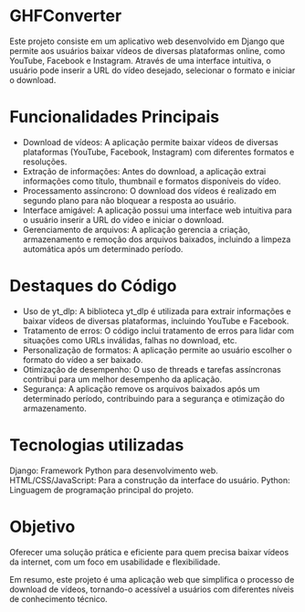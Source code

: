 # GHFConverter

Este projeto consiste em um aplicativo web desenvolvido em Django que permite aos usuários baixar vídeos de diversas plataformas online, como YouTube, Facebook e Instagram. Através de uma interface intuitiva, o usuário pode inserir a URL do vídeo desejado, selecionar o formato e iniciar o download.
 
# Funcionalidades Principais

* Download de vídeos: A aplicação permite baixar vídeos de diversas plataformas (YouTube, Facebook, Instagram) com diferentes formatos e resoluções.
* Extração de informações: Antes do download, a aplicação extrai informações como título, thumbnail e formatos disponíveis do vídeo.
* Processamento assíncrono: O download dos vídeos é realizado em segundo plano para não bloquear a resposta ao usuário.
* Interface amigável: A aplicação possui uma interface web intuitiva para o usuário inserir a URL do vídeo e iniciar o download.
* Gerenciamento de arquivos: A aplicação gerencia a criação, armazenamento e remoção dos arquivos baixados, incluindo a limpeza automática após um determinado período.

# Destaques do Código

* Uso de yt_dlp: A biblioteca yt_dlp é utilizada para extrair informações e baixar vídeos de diversas plataformas, incluindo YouTube e Facebook.
* Tratamento de erros: O código inclui tratamento de erros para lidar com situações como URLs inválidas, falhas no download, etc.
* Personalização de formatos: A aplicação permite ao usuário escolher o formato do vídeo a ser baixado.
* Otimização de desempenho: O uso de threads e tarefas assíncronas contribui para um melhor desempenho da aplicação.
* Segurança: A aplicação remove os arquivos baixados após um determinado período, contribuindo para a segurança e otimização do armazenamento.

# Tecnologias utilizadas

Django: Framework Python para desenvolvimento web.
HTML/CSS/JavaScript: Para a construção da interface do usuário.
Python: Linguagem de programação principal do projeto.

# Objetivo

Oferecer uma solução prática e eficiente para quem precisa baixar vídeos da internet, com um foco em usabilidade e flexibilidade.

Em resumo, este projeto é uma aplicação web que simplifica o processo de download de vídeos, tornando-o acessível a usuários com diferentes níveis de conhecimento técnico.
